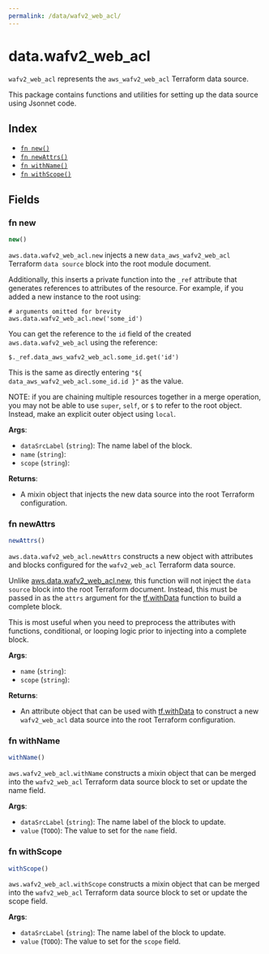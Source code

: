 ```yaml
---
permalink: /data/wafv2_web_acl/
---
```


# data.wafv2_web_acl

`wafv2_web_acl` represents the `aws_wafv2_web_acl` Terraform data source.



This package contains functions and utilities for setting up the data source using Jsonnet code.


## Index

* [`fn new()`](#fn-new)
* [`fn newAttrs()`](#fn-newattrs)
* [`fn withName()`](#fn-withname)
* [`fn withScope()`](#fn-withscope)

## Fields

### fn new

```ts
new()
```


`aws.data.wafv2_web_acl.new` injects a new `data_aws_wafv2_web_acl` Terraform `data source`
block into the root module document.

Additionally, this inserts a private function into the `_ref` attribute that generates references to attributes of the
resource. For example, if you added a new instance to the root using:

    # arguments omitted for brevity
    aws.data.wafv2_web_acl.new('some_id')

You can get the reference to the `id` field of the created `aws.data.wafv2_web_acl` using the reference:

    $._ref.data_aws_wafv2_web_acl.some_id.get('id')

This is the same as directly entering `"${ data_aws_wafv2_web_acl.some_id.id }"` as the value.

NOTE: if you are chaining multiple resources together in a merge operation, you may not be able to use `super`, `self`,
or `$` to refer to the root object. Instead, make an explicit outer object using `local`.

**Args**:
  - `dataSrcLabel` (`string`): The name label of the block.
  - `name` (`string`): 
  - `scope` (`string`): 

**Returns**:
- A mixin object that injects the new data source into the root Terraform configuration.


### fn newAttrs

```ts
newAttrs()
```


`aws.data.wafv2_web_acl.newAttrs` constructs a new object with attributes and blocks configured for the `wafv2_web_acl`
Terraform data source.

Unlike [aws.data.wafv2_web_acl.new](#fn-wafv2webaclnew), this function will not inject the `data source`
block into the root Terraform document. Instead, this must be passed in as the `attrs` argument for the
[tf.withData](https://github.com/tf-libsonnet/core/tree/main/docs#fn-withdata) function to build a complete block.

This is most useful when you need to preprocess the attributes with functions, conditional, or looping logic prior to
injecting into a complete block.

**Args**:
  - `name` (`string`): 
  - `scope` (`string`): 

**Returns**:
  - An attribute object that can be used with [tf.withData](https://github.com/tf-libsonnet/core/tree/main/docs#fn-withdata) to construct a new `wafv2_web_acl` data source into the root Terraform configuration.


### fn withName

```ts
withName()
```

`aws.wafv2_web_acl.withName` constructs a mixin object that can be merged into the `wafv2_web_acl`
Terraform data source block to set or update the name field.



**Args**:
  - `dataSrcLabel` (`string`): The name label of the block to update.
  - `value` (`TODO`): The value to set for the `name` field.


### fn withScope

```ts
withScope()
```

`aws.wafv2_web_acl.withScope` constructs a mixin object that can be merged into the `wafv2_web_acl`
Terraform data source block to set or update the scope field.



**Args**:
  - `dataSrcLabel` (`string`): The name label of the block to update.
  - `value` (`TODO`): The value to set for the `scope` field.
